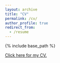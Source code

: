 ```yaml
---
layout: archive
title: "CV"
permalink: /cv/
author_profile: true
redirect_from:
  - /resume
---
```


{% include base_path %}

[Click here for my CV.](/files/CV-Hirvonen.pdf "Click here for my CV.")